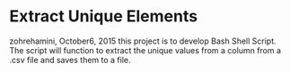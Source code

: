 # Extract Unique Elements
zohrehamini, October6, 2015
this project is to develop Bash Shell Script.
The script will function to extract the unique values from a column from 
a .csv file and saves them to a file.




